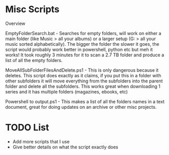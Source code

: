 # Misc Scripts

 Overview

 EmptyFolderSearch.bat - Searches for empty folders, will work on either a main folder (like Music > all your albums) or a larger setup (G: > all your music sorted alphabetically). The bigger the folder the slower it goes, the script would probably work better in powershell, python etc but meh it works! It took roughly 3 minutes for it to scan a 2.7 TB folder and produce a list of all the empty folders.
 
 MoveAllSubFolderFilesAndDelete.ps1 - This is only dangerous because it deletes. This script does exactly as it claims, if you put this in a folder with other subfolders it will move everything from the subfolders into the parent folder and delete all the subfolders. This works great when downloading 1 series and it has multiple folders (magazines, ebooks, etc)

Powershell to output.ps1 - This makes a list of all the folders names in a text document, great for doing updates on an archive or other misc projects.


# TODO List

* Add more scripts that I use
* Give better details on what the script exactly does
